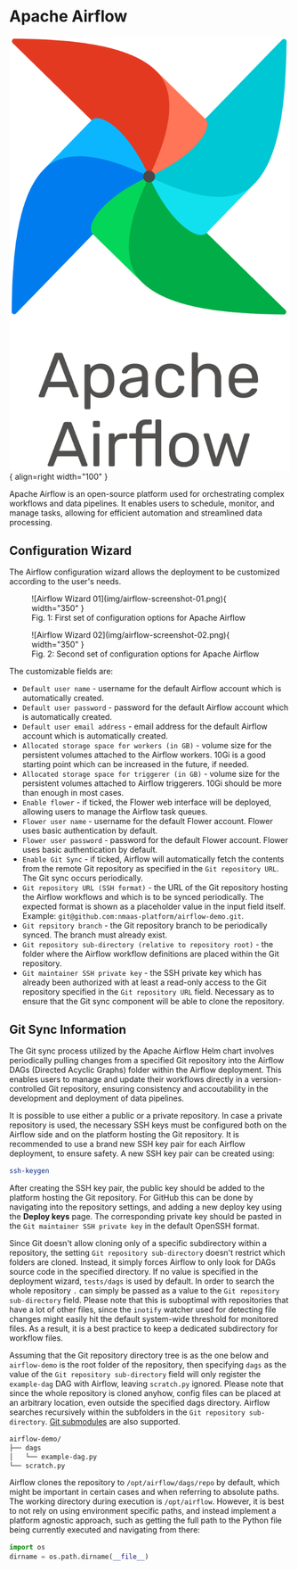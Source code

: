 # Apache Airflow

![Airflow Logo](img/airflow-logo.png){ align=right width="100" }

Apache Airflow is an open-source platform used for orchestrating complex workflows and data pipelines. It enables users to schedule, monitor, and manage tasks, allowing for efficient automation and streamlined data processing.

## Configuration Wizard

The Airflow configuration wizard allows the deployment to be customized according to the user's needs.

<figure markdown>
![Airflow Wizard 01](img/airflow-screenshot-01.png){ width="350" }
<figcaption>Fig. 1: First set of configuration options for Apache Airflow</figcaption>
</figure>

<figure markdown>
![Airflow Wizard 02](img/airflow-screenshot-02.png){ width="350" }
<figcaption>Fig. 2: Second set of configuration options for Apache Airflow</figcaption>
</figure>

The customizable fields are:

- `Default user name` - username for the default Airflow account which is automatically created.
- `Default user password` - password for the default Airflow account which is automatically created.
- `Default user email address` - email address for the default Airflow account which is automatically created.
- `Allocated storage space for workers (in GB)` - volume size for the persistent volumes attached to the Airflow workers. 10Gi is a good starting point which can be increased in the future, if needed.
- `Allocated storage space for triggerer (in GB)` - volume size for the persistent volumes attached to Airflow triggerers. 10Gi should be more than enough in most cases.
- `Enable flower` - if ticked, the Flower web interface will be deployed, allowing users to manage the Airflow task queues.
- `Flower user name` - username for the default Flower account. Flower uses basic authentication by default.
- `Flower user password` - password for the default Flower account. Flower uses basic authentication by default.
- `Enable Git Sync` - if ticked, Airflow will automatically fetch the contents from the remote Git repository as specified in the `Git repository URL`. The Git sync occurs periodically.
- `Git repository URL (SSH format)` - the URL of the Git repository hosting the Airflow workflows and which is to be synced periodically. The expected format is shown as a placeholder value in the input field itself. Example: `git@github.com:nmaas-platform/airflow-demo.git`.
- `Git repsitory branch` - the Git repository branch to be periodically synced. The branch must already exist.
- `Git repository sub-directory (relative to repository root)` - the folder where the Airflow workflow definitions are placed within the Git repository.
- `Git maintainer SSH private key` - the SSH private key which has already been authorized with at least a read-only access to the Git repository specified in the `Git repository URL` field. Necessary as to ensure that the Git sync component will be able to clone the repository.

## Git Sync Information

The Git sync process utilized by the Apache Airflow Helm chart involves periodically pulling changes from a specified Git repository into the Airflow DAGs (Directed Acyclic Graphs) folder within the Airflow deployment. This enables users to manage and update their workflows directly in a version-controlled Git repository, ensuring consistency and accoutability in the development and deployment of data pipelines.

It is possible to use either a public or a private repository. In case a private repository is used, the necessary SSH keys must be configured both on the Airflow side and on the platform hosting the Git repository. It is recommended to use a brand new SSH key pair for each Airflow deployment, to ensure safety. A new SSH key pair can be created using:

```bash
ssh-keygen
```

After creating the SSH key pair, the public key should be added to the platform hosting the Git repository. For GitHub this can be done by navigating into the repository settings, and adding a new deploy key using the **Deploy keys** page. The corresponding private key should be pasted in the `Git maintainer SSH private key` in the default OpenSSH format.

Since Git doesn't allow cloning only of a specific subdirectory within a repository, the setting `Git repository sub-directory` doesn't restrict which folders are cloned. Instead, it simply forces Airflow to only look for DAGs source code in the specified directory. If no value is specified in the deployment wizard, `tests/dags` is used by default. In order to search the whole repository `.` can simply be passed as a value to the `Git repository sub-directory` field. Please note that this is suboptimal with repositories that have a lot of other files, since the `inotify` watcher used for detecting file changes might easily hit the default system-wide threshold for monitored files. As a result, it is a best practice to keep a dedicated subdirectory for workflow files.

Assuming that the Git repository directory tree is as the one below and `airflow-demo` is the root folder of the repository, then specifying `dags` as the value of the `Git repository sub-directory` field will only register the `example-dag` DAG with Airflow, leaving `scratch.py` ignored. Please note that since the whole repository is cloned anyhow, config files can be placed at an arbitrary location, even outside the specified dags directory. Airflow searches recursively within the subfolders in the `Git repository sub-directory`. [Git submodules](https://git-scm.com/book/en/v2/Git-Tools-Submodules) are also supported.

```
airflow-demo/
├── dags
│   └── example-dag.py
└── scratch.py
```

Airflow clones the repository to `/opt/airflow/dags/repo` by default, which might be important in certain cases and when referring to absolute paths. The working directory during execution is `/opt/airflow`. However, it is best to not rely on using environment specific paths, and instead implement a platform agnostic approach, such as getting the full path to the Python file being currently executed and navigating from there:

```python
import os
dirname = os.path.dirname(__file__)
```